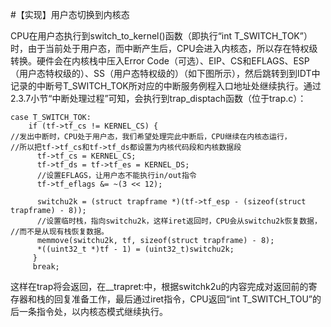 #【实现】用户态切换到内核态

CPU在用户态执行到switch_to_kernel()函数（即执行“int T_SWITCH_TOK”）时，由于当前处于用户态，而中断产生后，CPU会进入内核态，所以存在特权级转换。硬件会在内核栈中压入Error Code（可选）、EIP、CS和EFLAGS、ESP（用户态特权级的）、SS（用户态特权级的）（如下图所示），然后跳转到到IDT中记录的中断号T_SWITCH_TOK所对应的中断服务例程入口地址处继续执行。通过2.3.7小节“中断处理过程”可知，会执行到trap_disptach函数（位于trap.c）：

    case T_SWITCH_TOK:
        if (tf->tf_cs != KERNEL_CS) {
    //发出中断时，CPU处于用户态，我们希望处理完此中断后，CPU继续在内核态运行，
    //所以把tf->tf_cs和tf->tf_ds都设置为内核代码段和内核数据段
          tf->tf_cs = KERNEL_CS;
          tf->tf_ds = tf->tf_es = KERNEL_DS;
          //设置EFLAGS，让用户态不能执行in/out指令
          tf->tf_eflags &= ~(3 << 12);

          switchu2k = (struct trapframe *)(tf->tf_esp - (sizeof(struct trapframe) - 8));
          //设置临时栈，指向switchu2k，这样iret返回时，CPU会从switchu2k恢复数据，
    //而不是从现有栈恢复数据。
          memmove(switchu2k, tf, sizeof(struct trapframe) - 8);
          *((uint32_t *)tf - 1) = (uint32_t)switchu2k;
         }
         break;

这样在trap将会返回，在\__trapret:中，根据switchk2u的内容完成对返回前的寄存器和栈的回复准备工作，最后通过iret指令，CPU返回“int T_SWITCH_TOU”的后一条指令处，以内核态模式继续执行。

